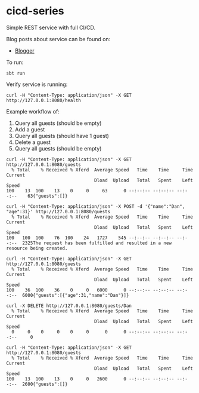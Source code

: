 # cicd-series
Simple REST service with full CI/CD.

Blog posts about service can be found on:
- [Blogger](https://danwiechert.blogspot.com/)

To run:
```
sbt run
```

Verify service is running:
```
curl -H "Content-Type: application/json" -X GET http://127.0.0.1:8080/health
```

Example workflow of:
1. Query all guests (should be empty)
2. Add a guest
3. Query all guests (should have 1 guest)
4. Delete a guest
5. Query all guests (should be empty)

```
curl -H "Content-Type: application/json" -X GET http://127.0.0.1:8080/guests
  % Total    % Received % Xferd  Average Speed   Time    Time     Time  Current
                                 Dload  Upload   Total   Spent    Left  Speed
100    13  100    13    0     0     63      0 --:--:-- --:--:-- --:--:--    63{"guests":[]}

curl -H "Content-Type: application/json" -X POST -d '{"name":"Dan", "age":31}' http://127.0.0.1:8080/guests
  % Total    % Received % Xferd  Average Speed   Time    Time     Time  Current
                                 Dload  Upload   Total   Spent    Left  Speed
100   100  100    76  100    24   1727    545 --:--:-- --:--:-- --:--:--  2325The request has been fulfilled and resulted in a new resource being created.

curl -H "Content-Type: application/json" -X GET http://127.0.0.1:8080/guests
  % Total    % Received % Xferd  Average Speed   Time    Time     Time  Current
                                 Dload  Upload   Total   Spent    Left  Speed
100    36  100    36    0     0   6000      0 --:--:-- --:--:-- --:--:--  6000{"guests":[{"age":31,"name":"Dan"}]}

curl -X DELETE http://127.0.0.1:8080/guests/Dan
  % Total    % Received % Xferd  Average Speed   Time    Time     Time  Current
                                 Dload  Upload   Total   Spent    Left  Speed
  0     0    0     0    0     0      0      0 --:--:-- --:--:-- --:--:--     0

curl -H "Content-Type: application/json" -X GET http://127.0.0.1:8080/guests
  % Total    % Received % Xferd  Average Speed   Time    Time     Time  Current
                                 Dload  Upload   Total   Spent    Left  Speed
100    13  100    13    0     0   2600      0 --:--:-- --:--:-- --:--:--  2600{"guests":[]}
```